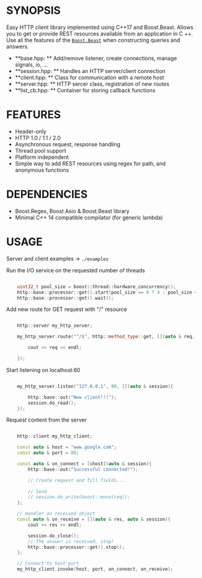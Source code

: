 # SYNOPSIS

Easy HTTP client library implemented using C++17 and Boost.Beast. Allows you to get or provide REST resources available from an application in C ++. Use all the features of the [`Boost.Beast`](https://www.boost.org/doc/libs/1_67_0/libs/beast/doc/html/index.html) when constructing queries and answers.

* **base.hpp: ** Add/remove listener, create connections, manage signals, io, ...
* **session.hpp: ** Handles an HTTP server/client connection
* **client.hpp: ** Class for communication with a remote host
* **server.hpp: ** HTTP sercer class, registration of new routes
* **list_cb.hpp: ** Container for storing callback functions

# FEATURES

* Header-only
* HTTP 1.0 / 1.1 / 2.0
* Asynchronous request, response handling
* Thread pool support
* Platform independent
* Simple way to add REST resources using regex for path, and anonymous functions

# DEPENDENCIES

* Boost.Regex, Boost.Asio & Boost.Beast library
* Minimal C++ 14 compatible compilator (for generic lambda)

# USAGE

Server and client examples -> `./examples`

Run the I/O service on the requested number of threads

```cpp

    uint32_t pool_size = boost::thread::hardware_concurrency();
    http::base::processor::get().start(pool_size == 0 ? 4 : pool_size << 1);
    http::base::processor::get().wait();

```

Add new route for GET request with "/" resource 

```cpp

    http::server my_http_server;

    my_http_server.route("^/$", http::method_type::get, [](auto & req, auto & session){

        cout << req << endl;

    });

```

Start listening on localhost:80

```cpp

    my_http_server.listen("127.0.0.1", 80, [](auto & session){

        http::base::out("New client!!!");
        session.do_read();
    });

```

Request content from the server

```cpp

    http::client my_http_client;

    const auto & host = "www.google.com";
    const auto & port = 80;

    const auto & on_connect = [&host](auto & session){
        http::base::out("Successful connected!");

        // Create request and fill fields...
        
        // Send 
        // session.do_write(boost::move(req));
    };

    // Handler on received object
    const auto & on_receive = [](auto & res, auto & session){
        cout << res << endl;

        session.do_close();
        // The answer is received, stop!
        http::base::processor::get().stop();
    };

    // Connect to host:port
    my_http_client.invoke(host, port, on_connect, on_receive);

```